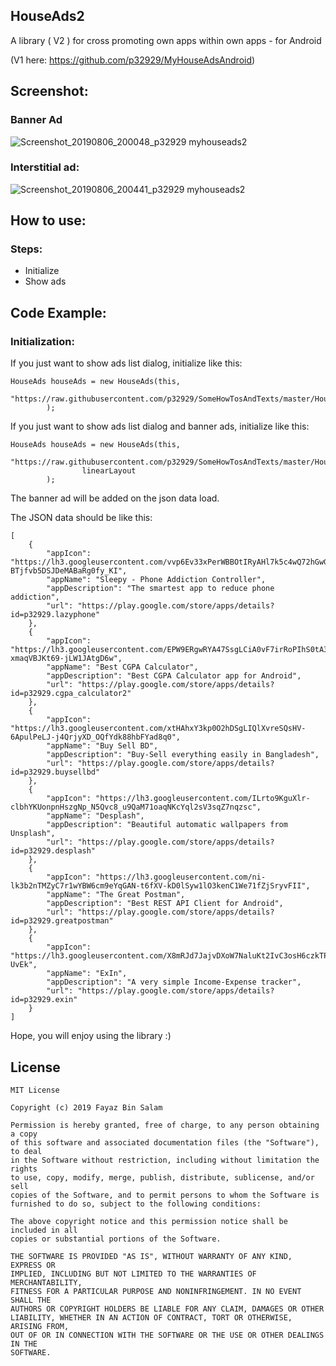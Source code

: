 ## HouseAds2
A library ( V2 ) for cross promoting own apps within own apps - for Android

(V1 here: https://github.com/p32929/MyHouseAdsAndroid)

## Screenshot:
### Banner Ad

![Screenshot_20190806_200048_p32929 myhouseads2](https://user-images.githubusercontent.com/6418354/62546571-856a2d00-b885-11e9-87e4-d3dbe24435f1.jpg)

### Interstitial ad:
![Screenshot_20190806_200441_p32929 myhouseads2](https://user-images.githubusercontent.com/6418354/62546573-8602c380-b885-11e9-89be-12ba2643fa55.jpg)

## How to use:
### Steps:
* Initialize
* Show ads

## Code Example:
### Initialization:

If you just want to show ads list dialog, initialize like this:

```
HouseAds houseAds = new HouseAds(this,
                "https://raw.githubusercontent.com/p32929/SomeHowTosAndTexts/master/HouseAdsJson/house_ads2.json",
        );
```

If you just want to show ads list dialog and banner ads, initialize like this:
```
HouseAds houseAds = new HouseAds(this,
                "https://raw.githubusercontent.com/p32929/SomeHowTosAndTexts/master/HouseAdsJson/house_ads2.json",
                linearLayout
        );
```

The banner ad will be added on the json data load.

The JSON data should be like this:
```
[
	{
		"appIcon": "https://lh3.googleusercontent.com/vvp6Ev33xPerWBBOtIRyAHl7k5c4wQ72hGwG3EU4JC-BTjfvb5DSJDeMABaRg0fy_KI",
		"appName": "Sleepy - Phone Addiction Controller",
		"appDescription": "The smartest app to reduce phone addiction",
		"url": "https://play.google.com/store/apps/details?id=p32929.lazyphone"
	},
	{
		"appIcon": "https://lh3.googleusercontent.com/EPW9ERgwRYA47SsgLCiA0vF7irRoPIhS0tA3JdIrgQ5-xmaqVBJKt69-jLW1JAtgD6w",
		"appName": "Best CGPA Calculator",
		"appDescription": "Best CGPA Calculator app for Android",
		"url": "https://play.google.com/store/apps/details?id=p32929.cgpa_calculator2"
	},
	{
		"appIcon": "https://lh3.googleusercontent.com/xtHAhxY3kp0O2hDSgLIQlXvreSQsHV-6ApulPeLJ-j4QrjyXD_OQfYdk88hbFYad8q0",
		"appName": "Buy Sell BD",
		"appDescription": "Buy-Sell everything easily in Bangladesh",
		"url": "https://play.google.com/store/apps/details?id=p32929.buysellbd"
	},
	{
		"appIcon": "https://lh3.googleusercontent.com/ILrto9KguXlr-clbhYKUonpnHszgNp_N5Qvc8_u9QaM71oaqNKcYql2sV3sqZ7nqzsc",
		"appName": "Desplash",
		"appDescription": "Beautiful automatic wallpapers from Unsplash",
		"url": "https://play.google.com/store/apps/details?id=p32929.desplash"
	},
	{
		"appIcon": "https://lh3.googleusercontent.com/ni-lk3b2nTMZyC7r1wYBW6cm9eYqGAN-t6fXV-kD0lSyw1lO3kenC1We71fZjSryvFII",
		"appName": "The Great Postman",
		"appDescription": "Best REST API Client for Android",
		"url": "https://play.google.com/store/apps/details?id=p32929.greatpostman"
	},
	{
		"appIcon": "https://lh3.googleusercontent.com/X8mRJd7JajvDXoW7NaluKt2IvC3osH6czkTPoWeSYJ96U2LWLKT4xiFgvNouwf-UvEk",
		"appName": "ExIn",
		"appDescription": "A very simple Income-Expense tracker",
		"url": "https://play.google.com/store/apps/details?id=p32929.exin"
	}
]
```

Hope, you will enjoy using the library :)

## License

```
MIT License

Copyright (c) 2019 Fayaz Bin Salam

Permission is hereby granted, free of charge, to any person obtaining a copy
of this software and associated documentation files (the "Software"), to deal
in the Software without restriction, including without limitation the rights
to use, copy, modify, merge, publish, distribute, sublicense, and/or sell
copies of the Software, and to permit persons to whom the Software is
furnished to do so, subject to the following conditions:

The above copyright notice and this permission notice shall be included in all
copies or substantial portions of the Software.

THE SOFTWARE IS PROVIDED "AS IS", WITHOUT WARRANTY OF ANY KIND, EXPRESS OR
IMPLIED, INCLUDING BUT NOT LIMITED TO THE WARRANTIES OF MERCHANTABILITY,
FITNESS FOR A PARTICULAR PURPOSE AND NONINFRINGEMENT. IN NO EVENT SHALL THE
AUTHORS OR COPYRIGHT HOLDERS BE LIABLE FOR ANY CLAIM, DAMAGES OR OTHER
LIABILITY, WHETHER IN AN ACTION OF CONTRACT, TORT OR OTHERWISE, ARISING FROM,
OUT OF OR IN CONNECTION WITH THE SOFTWARE OR THE USE OR OTHER DEALINGS IN THE
SOFTWARE.

```